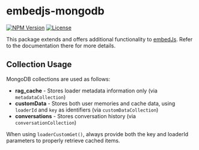 # embedjs-mongodb

<p>
<a href="https://www.npmjs.com/package/@llm-tools/embedjs"  target="_blank"><img alt="NPM Version" src="https://img.shields.io/npm/v/%40llm-tools/embedjs?style=for-the-badge"></a>
<a href="https://www.npmjs.com/package/@llm-tools/embedjs"  target="_blank"><img alt="License" src="https://img.shields.io/npm/l/%40llm-tools%2Fembedjs?style=for-the-badge"></a>
</p>

This package extends and offers additional functionality to [embedJs](https://www.npmjs.com/package/@llm-tools/embedjs). Refer to the documentation there for more details.

## Collection Usage

MongoDB collections are used as follows:

- **rag_cache** - Stores loader metadata information only (via `metadataCollection`)
- **customData** - Stores both user memories and cache data, using `loaderId` and `key` as identifiers (via `customDataCollection`)
- **conversations** - Stores conversation history (via `conversationCollection`)

When using `loaderCustomGet()`, always provide both the key and loaderId parameters to properly retrieve cached items.
